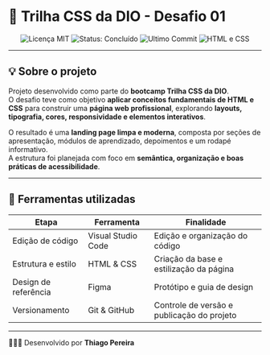 # 🎨 Trilha CSS da DIO - Desafio 01  

<p align="center">
  <img src="https://img.shields.io/badge/License-MIT-yellow.svg" alt="Licença MIT"/>
  <img src="https://img.shields.io/badge/status-concluído-brightgreen" alt="Status: Concluído"/>
  <img src="https://img.shields.io/github/last-commit/thiago-pereira79/PodGenAI?color=blue&label=ultimo%20commit" alt="Ultimo Commit"/>
  <img src="https://img.shields.io/badge/feito%20com-HTML%20%26%20CSS-orange" alt="HTML e CSS"/>
</p>

---

## 💡 Sobre o projeto  

Projeto desenvolvido como parte do **bootcamp Trilha CSS da DIO**.  
O desafio teve como objetivo **aplicar conceitos fundamentais de HTML e CSS** para construir uma **página web profissional**, explorando **layouts, tipografia, cores, responsividade e elementos interativos**.  

O resultado é uma **landing page limpa e moderna**, composta por seções de apresentação, módulos de aprendizado, depoimentos e um rodapé informativo.  
A estrutura foi planejada com foco em **semântica, organização e boas práticas de acessibilidade**.

---

## 🧠 Ferramentas utilizadas  

| Etapa | Ferramenta | Finalidade |
|-------|-------------|--------|
| Edição de código | Visual Studio Code | Edição e organização do código |
| Estrutura e estilo | HTML & CSS | Criação da base e estilização da página |
| Design de referência | Figma | Protótipo e guia de design |
| Versionamento | Git & GitHub | Controle de versão e publicação do projeto |

---

👨🏾‍💻 Desenvolvido por **Thiago Pereira**
